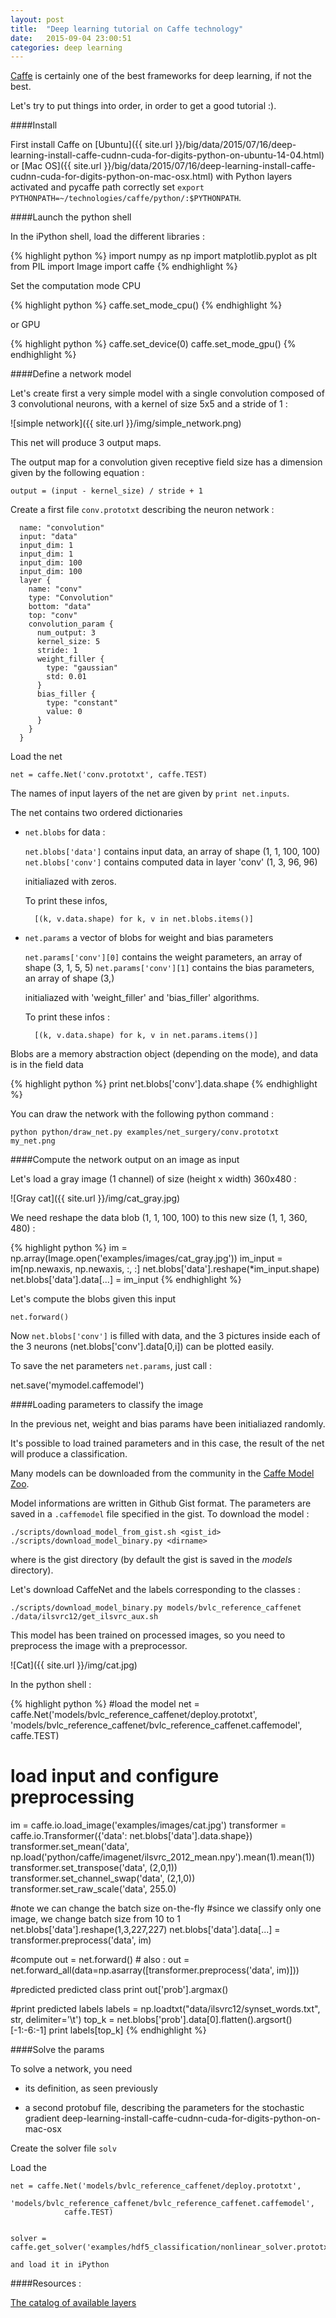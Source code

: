 ```yaml
---
layout: post
title:  "Deep learning tutorial on Caffe technology"
date:   2015-09-04 23:00:51
categories: deep learning
---
```


[Caffe](http://caffe.berkeleyvision.org/) is certainly one of the best frameworks for deep learning, if not the best.

Let's try to put things into order, in order to get a good tutorial :).

####Install

First install Caffe on [Ubuntu]({{ site.url }}/big/data/2015/07/16/deep-learning-install-caffe-cudnn-cuda-for-digits-python-on-ubuntu-14-04.html) or [Mac OS]({{ site.url }}/big/data/2015/07/16/deep-learning-install-caffe-cudnn-cuda-for-digits-python-on-mac-osx.html) with Python layers activated and pycaffe path correctly set `export PYTHONPATH=~/technologies/caffe/python/:$PYTHONPATH`.


####Launch the python shell

In the iPython shell, load the different libraries  :

{% highlight python %}
import numpy as np
import matplotlib.pyplot as plt
from PIL  import Image
import caffe
{% endhighlight %}

Set the computation mode CPU

{% highlight python %}
caffe.set_mode_cpu()
{% endhighlight %}

or GPU

{% highlight python %}
caffe.set_device(0)
caffe.set_mode_gpu()
{% endhighlight %}

####Define a network model

Let's create first a very simple model with a single convolution composed of 3 convolutional neurons, with a kernel of size 5x5 and a stride of 1 :

![simple network]({{ site.url }}/img/simple_network.png)

This net will produce 3 output maps.

The output map for a convolution given receptive field size has a dimension given by the following equation :

    output = (input - kernel_size) / stride + 1


Create a first file `conv.prototxt` describing the neuron network :

      name: "convolution"
      input: "data"
      input_dim: 1
      input_dim: 1
      input_dim: 100
      input_dim: 100
      layer {
        name: "conv"
        type: "Convolution"
        bottom: "data"
        top: "conv"
        convolution_param {
          num_output: 3
          kernel_size: 5
          stride: 1
          weight_filler {
            type: "gaussian"
            std: 0.01
          }
          bias_filler {
            type: "constant"
            value: 0
          }
        }
      }

Load the net

    net = caffe.Net('conv.prototxt', caffe.TEST)

The names of input layers of the net are given by `print net.inputs`.

The net contains two ordered dictionaries

- `net.blobs` for data  :

    `net.blobs['data']` contains input data, an array  of shape (1, 1, 100, 100)
    `net.blobs['conv']` contains computed data in layer 'conv' (1, 3, 96, 96)

    initialiazed with zeros.

    To print these infos,

        [(k, v.data.shape) for k, v in net.blobs.items()]

- `net.params` a vector of blobs for weight and bias parameters

    `net.params['conv'][0]` contains the weight parameters, an array of shape (3, 1, 5, 5)
    `net.params['conv'][1]` contains the bias parameters, an array of shape (3,)

    initialiazed with 'weight_filler' and 'bias_filler' algorithms.

    To print these infos :

        [(k, v.data.shape) for k, v in net.params.items()]

Blobs are a memory abstraction object (depending on the mode), and data is in the field data

{% highlight python %}
print net.blobs['conv'].data.shape
{% endhighlight %}

You can draw the network with the following python command :

    python python/draw_net.py examples/net_surgery/conv.prototxt my_net.png

####Compute the network output on an image as input



Let's load a gray image (1 channel) of size (height x width) 360x480 :

![Gray cat]({{ site.url }}/img/cat_gray.jpg)

We need reshape the data blob (1, 1, 100, 100) to this new size (1, 1, 360, 480) :

{% highlight python %}
im = np.array(Image.open('examples/images/cat_gray.jpg'))
im_input = im[np.newaxis, np.newaxis, :, :]
net.blobs['data'].reshape(*im_input.shape)
net.blobs['data'].data[...] = im_input
{% endhighlight %}

Let's compute the blobs given this input

    net.forward()

Now `net.blobs['conv']` is filled with data, and the 3 pictures inside each of the 3 neurons (net.blobs['conv'].data[0,i]) can be plotted easily.

To save the net parameters `net.params`, just call :

  net.save('mymodel.caffemodel')


####Loading parameters to classify the image

In the previous net, weight and bias params have been initialiazed randomly.

It's possible to load trained parameters and in this case, the result of the net will produce a classification.

Many models can be downloaded from the community in the [Caffe Model Zoo](https://github.com/BVLC/caffe/wiki/Model-Zoo).

Model informations are written in Github Gist format. The parameters are saved in a `.caffemodel` file specified in the gist. To download the model :

    ./scripts/download_model_from_gist.sh <gist_id>
    ./scripts/download_model_binary.py <dirname>

where <dirname> is the gist directory (by default the gist is saved in the *models* directory).

Let's download CaffeNet and the labels corresponding to the classes :

    ./scripts/download_model_binary.py models/bvlc_reference_caffenet
    ./data/ilsvrc12/get_ilsvrc_aux.sh

This model has been trained on processed images, so you need to preprocess the image with a preprocessor.

![Cat]({{ site.url }}/img/cat.jpg)

In the python shell :

{% highlight python %}
#load the model
net = caffe.Net('models/bvlc_reference_caffenet/deploy.prototxt',
                'models/bvlc_reference_caffenet/bvlc_reference_caffenet.caffemodel',
                caffe.TEST)

# load input and configure preprocessing
im = caffe.io.load_image('examples/images/cat.jpg')
transformer = caffe.io.Transformer({'data': net.blobs['data'].data.shape})
transformer.set_mean('data', np.load('python/caffe/imagenet/ilsvrc_2012_mean.npy').mean(1).mean(1))
transformer.set_transpose('data', (2,0,1))
transformer.set_channel_swap('data', (2,1,0))
transformer.set_raw_scale('data', 255.0)

#note we can change the batch size on-the-fly
#since we classify only one image, we change batch size from 10 to 1
net.blobs['data'].reshape(1,3,227,227)
net.blobs['data'].data[...] = transformer.preprocess('data', im)

#compute
out = net.forward() # also : out = net.forward_all(data=np.asarray([transformer.preprocess('data', im)]))

#predicted predicted class
print out['prob'].argmax()

#print predicted labels
labels = np.loadtxt("data/ilsvrc12/synset_words.txt", str, delimiter='\t')
top_k = net.blobs['prob'].data[0].flatten().argsort()[-1:-6:-1]
print labels[top_k]
{% endhighlight %}



####Solve the params

To solve a network, you need

- its definition, as seen previously

- a second protobuf file, describing the parameters for the stochastic gradient deep-learning-install-caffe-cudnn-cuda-for-digits-python-on-mac-osx




Create the solver file `solv`


Load the

    net = caffe.Net('models/bvlc_reference_caffenet/deploy.prototxt',
                'models/bvlc_reference_caffenet/bvlc_reference_caffenet.caffemodel',
                caffe.TEST)


    solver = caffe.get_solver('examples/hdf5_classification/nonlinear_solver.prototxt')

    and load it in iPython




####Resources :

[The catalog of available layers](http://caffe.berkeleyvision.org/tutorial/layers.html)
